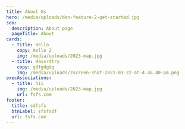 ```yaml
---
title: About Us
hero: /media/uploads/dan-feature-2-get-started.jpg
seo:
  description: About page
  pageTitle: About
cards:
  - title: Hello
    copy: Aello 2
    img: /media/uploads/2023-map.jpg
  - title: Hassr4try
    copy: gdfgdgdg
    img: /media/uploads/2screen-shot-2021-03-22-at-4.46.40-pm.png
execAssociations:
  - title: hii
    img: /media/uploads/2023-map.jpg
    url: fsfs.com
footer:
  title: sdfsfs
  btnLabel: sfsfsdf
  url: fsfs.com
---
```

